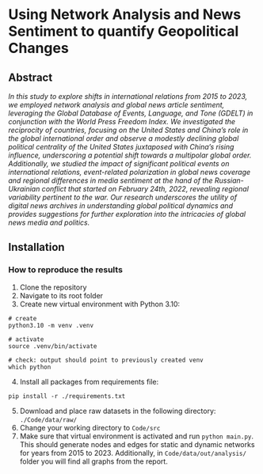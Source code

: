 # Using Network Analysis and News Sentiment to quantify Geopolitical Changes

## Abstract
*In this study to explore shifts in international relations from 2015 to 2023, we employed network analysis and global news article sentiment, leveraging the Global Database of Events, Language, and Tone (GDELT) in conjunction with the World Press Freedom Index. We investigated the reciprocity of countries, focusing on the United States and China’s role in the global international order and observe a modestly declining global political centrality of the United States juxtaposed with China’s rising influence, underscoring a potential shift towards a multipolar global order. Additionally, we studied the impact of significant political events on international relations, event-related polarization in global news coverage and regional differences in media sentiment at the hand of the Russian-Ukrainian conflict that started on February 24th, 2022, revealing regional variability pertinent to the war. Our research underscores the utility of digital news archives in understanding global political dynamics and provides suggestions for further exploration into the intricacies of global news media and politics.*

## Installation
### How to reproduce the results

1. Clone the repository
2. Navigate to its root folder
3. Create new virtual environment with Python 3.10:
```
# create
python3.10 -m venv .venv

# activate
source .venv/bin/activate

# check: output should point to previously created venv
which python
```
4. Install all packages from requirements file:
```
pip install -r ./requirements.txt 
```
5. Download and place raw datasets in the following directory: `./Code/data/raw/`
6. Change your working directory to `Code/src`
7. Make sure that virtual environment is activated and run `python main.py`. This should generate nodes and edges for static and dynamic networks for years from 2015 to 2023. Additionally, in `Code/data/out/analysis/` folder you will find all graphs from the report.
